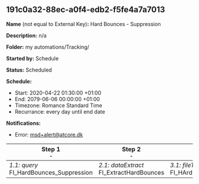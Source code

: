 ## 191c0a32-88ec-a0f4-edb2-f5fe4a7a7013

**Name** (not equal to External Key)**:** Hard Bounces - Suppression

**Description:** n/a

**Folder:** my automations/Tracking/

**Started by:** Schedule

**Status:** Scheduled

**Schedule:**

* Start: 2020-04-22 01:30:00 +01:00
* End: 2079-06-06 00:00:00 +01:00
* Timezone: Romance Standard Time
* Recurrance: every day until end date

**Notifications:**

* Error: msd+alert@atcore.dk

| Step 1<br>_<small>-</small>_ | Step 2<br>_<small>-</small>_ | Step 3<br>_<small>-</small>_ | Step 4<br>_<small>-</small>_ |
| --- | --- | --- | --- |
| _1.1: query_<br>FI_HardBounces_Suppression | _2.1: dataExtract_<br>FI_ExtractHardBounces | _3.1: fileTransfer_<br>FI_HArdBounces_toSafeHouse | _4.1: importFile_<br>FI_HardBounces_ImportSuppressionList |
